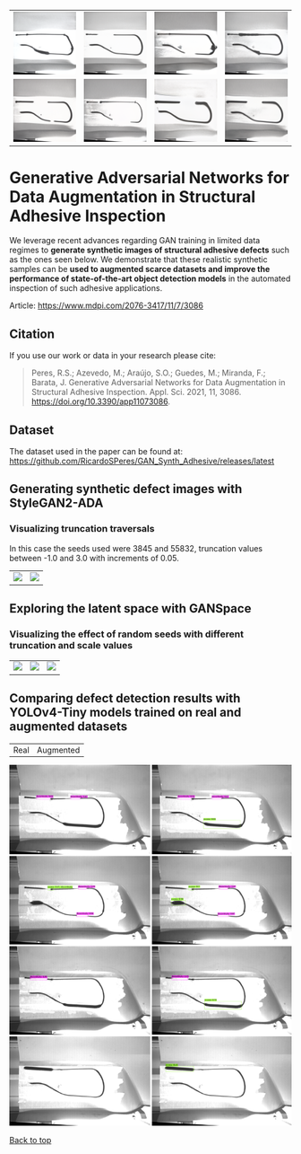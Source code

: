 <table>
  <tr>
    <td><img src="Figures/SyntheticImages/image (141).png" width=270></td>
    <td><img src="Figures/SyntheticImages/image (24).png" width=270></td>
    <td><img src="Figures/SyntheticImages/image (5).png" width=270></td>
    <td><img src="Figures/SyntheticImages/image (534).png" width=270></td>
  </tr>
  <tr>
    <td><img src="Figures/SyntheticImages/image (6).png" width=270></td>
    <td><img src="Figures/SyntheticImages/image (76).png" width=270></td>
    <td><img src="Figures/SyntheticImages/image (79).png" width=270></td>
    <td><img src="Figures/SyntheticImages/image (90).png" width=270></td>
  </tr>
</table>

# Generative Adversarial Networks for Data Augmentation in Structural Adhesive Inspection

We leverage recent advances regarding GAN training in limited data regimes to **generate synthetic images of structural adhesive defects** such as the ones seen below. We demonstrate that these realistic synthetic samples can be **used to augmented scarce datasets and improve the performance of state-of-the-art object detection models** in the automated inspection of such adhesive applications.

Article: https://www.mdpi.com/2076-3417/11/7/3086

## Citation 
If you use our work or data in your research please cite: 

> Peres, R.S.; Azevedo, M.; Araújo, S.O.; Guedes, M.; Miranda, F.; Barata, J. Generative Adversarial Networks for Data Augmentation in Structural Adhesive Inspection. Appl. Sci. 2021, 11, 3086. https://doi.org/10.3390/app11073086.

## Dataset
The dataset used in the paper can be found at:
https://github.com/RicardoSPeres/GAN_Synth_Adhesive/releases/latest

## Generating synthetic defect images with StyleGAN2-ADA
### Visualizing truncation traversals

In this case the seeds used were 3845 and 55832, truncation values between -1.0 and 3.0 with increments of 0.05. 

<table>
  <tr>    
    <td><img src="Figures/Gifs/truncation-traversal-seed3845-start-1.0-stop3.0.gif" width=270></td>
    <td><img src="Figures/Gifs/truncation-traversal-seed55832-start-1.0-stop3.0.gif" width=270></td>
  </tr>
</table>

## Exploring the latent space with GANSpace
### Visualizing the effect of random seeds with different truncation and scale values

<table>
  <tr>
    <td><img src="Figures/Gifs/ganspace1.gif" width=270></td>
    <td><img src="Figures/Gifs/ganspace2.gif" width=270></td>
    <td><img src="Figures/Gifs/introsys1024_1.gif" width=270></td>
  </tr>
</table>

## Comparing defect detection results with YOLOv4-Tiny models trained on real and augmented datasets

<table>
  <tr>    
    <td>Real</td>    
    <td>Augmented</td>
  </tr>
</table>

<img src="Figures/results_det.jpg" width=1080>

<a href="#top">Back to top</a>
